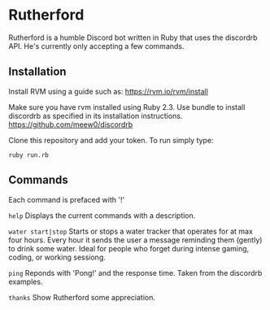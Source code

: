 # Rutherford
Rutherford is a humble Discord bot written in Ruby that uses the 
discordrb API. He's currently only accepting a few commands.

## Installation
Install RVM using a guide such as: https://rvm.io/rvm/install

Make sure you have rvm installed using Ruby 2.3. Use bundle to install
discordrb as specified in its installation instructions. https://github.com/meew0/discordrb

Clone this repository and add your token. To run simply type:

```ruby run.rb```


## Commands
Each command is prefaced with '!'

`help` 
Displays the current commands with a description.

`water start|stop` 
Starts or stops a water tracker that operates for at max four hours. 
Every hour it sends the user a message reminding them (gently) to drink
some water. Ideal for people who forget during intense gaming, coding,
or working sessiong.

`ping` 
Reponds with 'Pong!' and the response time. Taken from the discordrb
examples.

`thanks` 
Show Rutherford some appreciation.
